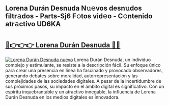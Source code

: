 ## Lorena Durán Desnuda N𝚞𝚎vos desn𝚞dos filtr𝚊dos - Parts-Sj6 F𝚘tos vid𝚎o - C𝚘ntenido atr𝚊ctivo UD6KA

# <h2><a href="http://mb0o7b7.tromn.icu/?c=Lorena+Dur%c3%a1n+Desnuda">🔗👉👉👉 Lorena Durán Desnuda 🔗🔗</a></h2>

[![Lorena Durán Desnuda nuevo](https://i.imgur.com/pEAQMta.gif)](http://mb0o7b7.tromn.icu/?c=Lorena+Dur%c3%a1n+Desnuda)
Lorena Durán Desnuda, un individuo complejo y estimulante, se resiste a la descripción fácil. Su enfoque único para crear una presencia en línea ha fascinado y provocado observadores, generando debates sobre moralidad, autorrepresentación y las complejidades de las sociedades digitales. A pesar de la incertidumbre de sus próximos pasos, su impacto en el ámbito digital es significativo. Con un espíritu inquebrantable y un atractivo innegable, la influencia de Lorena Durán Desnuda en los medios digitales es innovadora.
